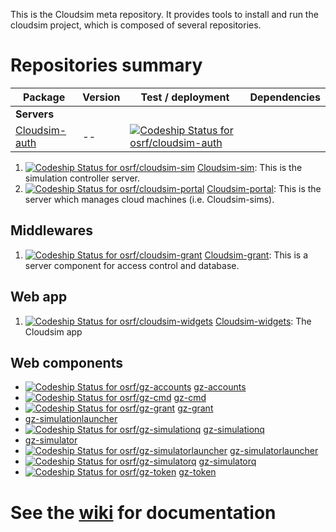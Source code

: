 This is the Cloudsim meta repository. It provides tools to install and run the
cloudsim project, which is composed of several repositories.

# Repositories summary #

Package | Version | Test / deployment | Dependencies
------- | ------- | ----------------- | ------------
**Servers** | | |
[Cloudsim-auth](https://bitbucket.org/osrf/cloudsim-auth) | -- | [ ![Codeship Status for osrf/cloudsim-auth](https://codeship.com/projects/d48e5670-0c06-0134-283f-368b7d3cc702/status?branch=default)](https://codeship.com/projects/156010) |





1. [ ![Codeship Status for osrf/cloudsim-sim](https://codeship.com/projects/c1074290-4c5e-0134-4ebf-52026d0c47d6/status?branch=default)](https://codeship.com/projects/170204) [Cloudsim-sim](https://bitbucket.org/osrf/cloudsim-sim): This is the simulation controller server.
1. [ ![Codeship Status for osrf/cloudsim-portal](https://codeship.com/projects/915a1070-0a4d-0134-bce0-06f29080c625/status)](https://codeship.com/projects/155557) [Cloudsim-portal](https://bitbucket.org/osrf/cloudsim-portal): This is the server which manages cloud machines (i.e. Cloudsim-sims).

## Middlewares ##

1. [ ![Codeship Status for osrf/cloudsim-grant](https://codeship.com/projects/5c4c7e80-0c07-0134-008b-368b7d3cc702/status?branch=default)](https://codeship.com/projects/156011) [Cloudsim-grant](https://bitbucket.org/osrf/cloudsim-grant): This is a server component for access control and database.

## Web app ##

1. [ ![Codeship Status for osrf/cloudsim-widgets](https://codeship.com/projects/17ac82b0-0e62-0134-df85-7ab2ad815cc6/status?branch=default)](https://codeship.com/projects/156369) [Cloudsim-widgets](https://bitbucket.org/osrf/cloudsim-widgets): The Cloudsim app


## Web components ##

* [ ![Codeship Status for osrf/gz-accounts](https://codeship.com/projects/482159d0-1ae6-0134-e1c3-0e8ad2af7d49/status?branch=master)](https://codeship.com/projects/159498) [gz-accounts](https://github.com/osrf/gz-accounts)
* [ ![Codeship Status for osrf/gz-cmd](https://codeship.com/projects/03132470-1ae6-0134-0f10-0e8ad2af7d49/status?branch=master)](https://codeship.com/projects/159495) [gz-cmd](https://github.com/osrf/gz-cmd)
* [ ![Codeship Status for osrf/gz-grant](https://codeship.com/projects/2fadd1c0-1ae6-0134-6f11-0e8ad2af7d49/status?branch=master)](https://codeship.com/projects/159497) [gz-grant](https://github.com/osrf/gz-grant)
* [gz-simulationlauncher](https://github.com/osrf/gz-simulationlauncher)
* [ ![Codeship Status for osrf/gz-simulationq](https://codeship.com/projects/4a474a60-2794-0134-e82d-3ecd098fa328/status?branch=master)](https://codeship.com/projects/162319) [gz-simulationq](https://github.com/osrf/gz-simulationq)
* [gz-simulator](https://github.com/osrf/gz-simulator)
* [ ![Codeship Status for osrf/gz-simulatorlauncher](https://codeship.com/projects/ca6e4b90-26dd-0134-ec6c-0ee1950dc067/status?branch=master)](https://codeship.com/projects/162140) [gz-simulatorlauncher](https://github.com/osrf/gz-simulatorlauncher)
* [ ![Codeship Status for osrf/gz-simulatorq](https://codeship.com/projects/2cc0c8d0-26de-0134-b77a-166eddd0a5f8/status?branch=master)](https://codeship.com/projects/162141) [gz-simulatorq](https://github.com/osrf/gz-simulatorq)
* [ ![Codeship Status for osrf/gz-token](https://codeship.com/projects/a4a3e170-1ae3-0134-a64a-265a91e3d879/status?branch=master)](https://codeship.com/projects/159492) [gz-token](https://github.com/osrf/gz-token)


# See the [wiki](https://bitbucket.org/osrf/cloudsim/wiki) for documentation #
